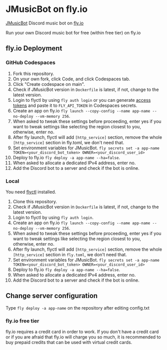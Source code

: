 # JMusicBot on fly.io
[JMusicBot](https://github.com/jagrosh/MusicBot) Discord music bot on [fly.io](https://fly.io)

Run your own Discord music bot for free (within free tier) on fly.io

## fly.io Deployment
### GitHub Codespaces
1. Fork this repository.
2. On your own fork, click Code, and click Codespaces tab.
3. Click "Create codespace on main".
4. Check if JMusicBot version in `Dockerfile` is latest, if not, change to the latest version.
5. Login to flyctl by using `fly auth login` or you can generate [access tokens](https://fly.io/user/personal_access_tokens) and paste it to `FLY_API_TOKEN` in Codespaces secrets.
6. Create an app on fly.io `fly launch --copy-config --name app-name --no-deploy --vm-memory 256`.
7. When asked to tweak these settings before proceeding, enter yes if you want to tweak settings like selecting the region closest to you, otherwise, enter no.
8. After fly launch, flyctl will add `[http_service]` section, remove the whole `[http_service]` section in fly.toml, we don't need that.
9. Set environment variables for JMusicBot. `fly secrets set -a app-name TOKEN=<your_discord_bot_token> OWNER=<your_discord_user_id>`
10. Deploy to fly.io `fly deploy -a app-name --ha=false`.
11. When asked to allocate a dedicated IPv4 address, enter no.
12. Add the Discord bot to a server and check if the bot is online.

### Local
You need [flyctl](https://github.com/superfly/flyctl) installed.

1. Clone this repository.
2. Check if JMusicBot version in `Dockerfile` is latest, if not, change to the latest version.
3. Login to flyctl by using `fly auth login`.
4. Create an app on fly.io `fly launch --copy-config --name app-name --no-deploy --vm-memory 256`.
5. When asked to tweak these settings before proceeding, enter yes if you want to tweak settings like selecting the region closest to you, otherwise, enter no.
6. After fly launch, flyctl will add `[http_service]` section, remove the whole `[http_service]` section in `fly.toml`, we don't need that.
7. Set environment variables for JMusicBot. `fly secrets set -a app-name TOKEN=<your_discord_bot_token> OWNER=<your_discord_user_id>`
8. Deploy to fly.io `fly deploy -a app-name --ha=false`.
9. When asked to allocate a dedicated IPv4 address, enter no.
10. Add the Discord bot to a server and check if the bot is online.

## Change server configuration
Type `fly deploy -a app-name` on the repository after editing config.txt

### fly.io free tier
fly.io requires a credit card in order to work. If you don't have a credit card or if you are afraid that fly.io will charge you so much, it is recommended to buy prepaid credits that can be used with virtual credit cards.